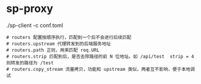 # sp-proxy
./sp-client -c conf.toml
```shell
# routers 配置按顺序执行，匹配到一个后不会进行后续匹配
# routers.upstream 代理转发到的后端服务地址
# routers.path 正则，用来匹配 req.URL
# routers.strip 匹配到后，是否去除路径的前 N 位地址。如 /api/test  strip = 4 则转发的路径为 /test
# routers.copy_stream 流量拷贝，功能和 upstream 类似，两者互不影响，便于本地调试
```
